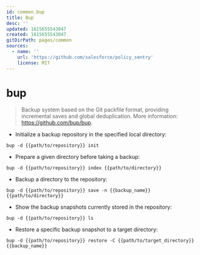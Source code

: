 ```yaml
---
id: common.bup
title: Bup
desc: ''
updated: 1615655543047
created: 1615655543047
gitDirPath: pages/common
sources:
  - name: ''
    url: 'https://github.com/salesforce/policy_sentry'
    license: MIT
---
```

# bup

> Backup system based on the Git packfile format, providing incremental saves and global deduplication.
> More information: <https://github.com/bup/bup>.

- Initialize a backup repository in the specified local directory:

`bup -d {{path/to/repository}} init`

- Prepare a given directory before taking a backup:

`bup -d {{path/to/repository}} index {{path/to/directory}}`

- Backup a directory to the repository:

`bup -d {{path/to/repository}} save -n {{backup_name}} {{path/to/directory}}`

- Show the backup snapshots currently stored in the repository:

`bup -d {{path/to/repository}} ls`

- Restore a specific backup snapshot to a target directory:

`bup -d {{path/to/repository}} restore -C {{path/to/target_directory}} {{backup_name}}`

